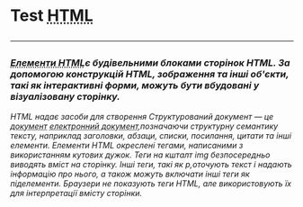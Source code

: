 <!DOCTYPE html>
<html>
 <body>
  <h1> Test <abbr title="HTML — це мова тегів, засобами якої здійснюється розмічання веб-сторінок для мережі Інтернет. Браузери отримують HTML-документи з веб-сервера або з локальної пам'яті й передають документи в мультимедійні веб-сторінки. HTML описує структуру веб-сторінки семантично і початково підказки для відображення документа.">HTML</abbr>
<hr>
<p><h3><i><abbr title="Елементи HTML — основні компоненти мови розмітки HTML. HTML-документ складається з головного елементу html, до змісту якого додаються інші елементи.">Елементи HTML</abbr>є будівельними блоками сторінок HTML. За допомогою конструкцій HTML, зображення та інші об'єкти, такі як інтерактивні форми, можуть бути вбудовані у візуалізовану сторінку.</i></h3></p>
<p><em>HTML надає засоби для створення <!--<abbr title="-->Структурований документ — це <abbr title="Електро́нний докуме́нт — <abbr title="Докуме́нт (нім. Dokument, походить від лат. documentum — взірець, зразок, свідоцтво, доказ) — базова теоретична конструкція, яка стосується всього, що може бути збережене або представлене, щоб слугувати як доказ для певної мети.">документ</abbr> <abbr title="Електро́нний докуме́нт — документ, інформація в якому зафіксована у вигляді електронних даних, включаючи обов'язкові реквізити документа. Електронний документ може бути створений, переданий, збережений і перетворений електронними засобами у візуальну форму. Візуальною формою подання електронного документа є відображення даних, які він містить, електронними засобами або на папері у формі, придатній для приймання його змісту людиною.">електронний документ</abbr>,позначаючи структурну семантику тексту, наприклад заголовки, абзаци, списки, посилання, цитати та інші елементи. Елементи HTML окреслені тегами, написаними з використанням кутових дужок. Теги на кшталт img безпосередньо виводять вміст на сторінку. Інші теги, такі як p,оточують текст і надають інформацію про нього, а також можуть включати інші теги як піделементи. Браузери не показують теги HTML, але використовують їх для інтерпретації вмісту сторінки.</em></p>
 <body>
<htnl>

